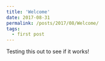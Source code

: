 ```yaml
---
title: 'Welcome'
date: 2017-08-31
permalink: /posts/2017/08/Welcome/
tags:
  - first post
---
```


Testing this out to see if it works!